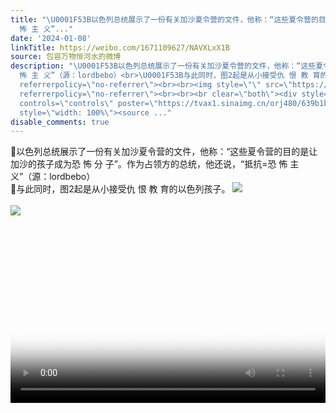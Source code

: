 ```yaml
---
title: "\U0001F53B以色列总统展示了一份有关加沙夏令营的文件，他称：“这些夏令营的目的是让加沙的孩子成为恐 怖 分 子”。作为占领方的总统，他还说，“抵抗=恐
  怖 主 义”..."
date: '2024-01-08'
linkTitle: https://weibo.com/1671109627/NAVXLxX1B
source: 包容万物恒河水的微博
description: "\U0001F53B以色列总统展示了一份有关加沙夏令营的文件，他称：“这些夏令营的目的是让加沙的孩子成为恐 怖 分 子”。作为占领方的总统，他还说，“抵抗=恐
  怖 主 义”（源：lordbebo）<br>\U0001F53B与此同时，图2起是从小接受仇 恨 教 育的以色列孩子。 <img style=\"\" src=\"https://tvax2.sinaimg.cn/large/639b1bfbly1hlmjxkuwdaj20gf0f4qah.jpg\"
  referrerpolicy=\"no-referrer\"><br><br><img style=\"\" src=\"https://tvax1.sinaimg.cn/large/639b1bfbly1hlmjxnxcarj20d208s0ux.jpg\"
  referrerpolicy=\"no-referrer\"><br><br><br clear=\"both\"><div style=\"clear: both\"></div><video
  controls=\"controls\" poster=\"https://tvax1.sinaimg.cn/orj480/639b1bfbly1hlmjzdsmz3j20zc0k0wfi.jpg\"
  style=\"width: 100%\"><source ..."
disable_comments: true
---
```

🔻以色列总统展示了一份有关加沙夏令营的文件，他称：“这些夏令营的目的是让加沙的孩子成为恐 怖 分 子”。作为占领方的总统，他还说，“抵抗=恐 怖 主 义”（源：lordbebo）<br>🔻与此同时，图2起是从小接受仇 恨 教 育的以色列孩子。 <img style="" src="https://tvax2.sinaimg.cn/large/639b1bfbly1hlmjxkuwdaj20gf0f4qah.jpg" referrerpolicy="no-referrer"><br><br><img style="" src="https://tvax1.sinaimg.cn/large/639b1bfbly1hlmjxnxcarj20d208s0ux.jpg" referrerpolicy="no-referrer"><br><br><br clear="both"><div style="clear: both"></div><video controls="controls" poster="https://tvax1.sinaimg.cn/orj480/639b1bfbly1hlmjzdsmz3j20zc0k0wfi.jpg" style="width: 100%"><source ...